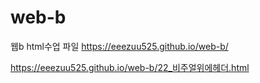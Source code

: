 # web-b
웹b html수업 파일
https://eeezuu525.github.io/web-b/

https://eeezuu525.github.io/web-b/22_비주얼위에헤더.html
